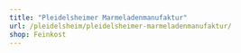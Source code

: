 ```yaml
---
title: "Pleidelsheimer Marmeladenmanufaktur"
url: /pleidelsheim/pleidelsheimer-marmeladenmanufaktur/
shop: Feinkost
---
```

